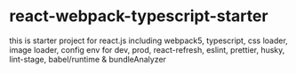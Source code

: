 # react-webpack-typescript-starter
this is starter project for react.js including webpack5, typescript, css loader, image loader, config env for dev, prod, react-refresh, eslint, prettier, husky, lint-stage, babel/runtime &amp; bundleAnalyzer
